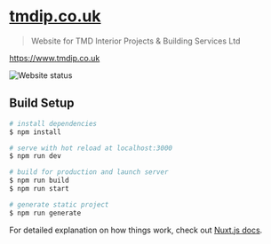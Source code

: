 # [tmdip.co.uk](https://www.tmdip.co.uk)

> Website for TMD Interior Projects & Building Services Ltd

https://www.tmdip.co.uk

![Website status](https://img.shields.io/website?down_color=red&down_message=offline&up_color=green&up_message=online&url=https%3A%2F%2Fwww.tmdip.co.uk "Website status")

## Build Setup

```bash
# install dependencies
$ npm install

# serve with hot reload at localhost:3000
$ npm run dev

# build for production and launch server
$ npm run build
$ npm run start

# generate static project
$ npm run generate
```

For detailed explanation on how things work, check out [Nuxt.js docs](https://nuxtjs.org).
